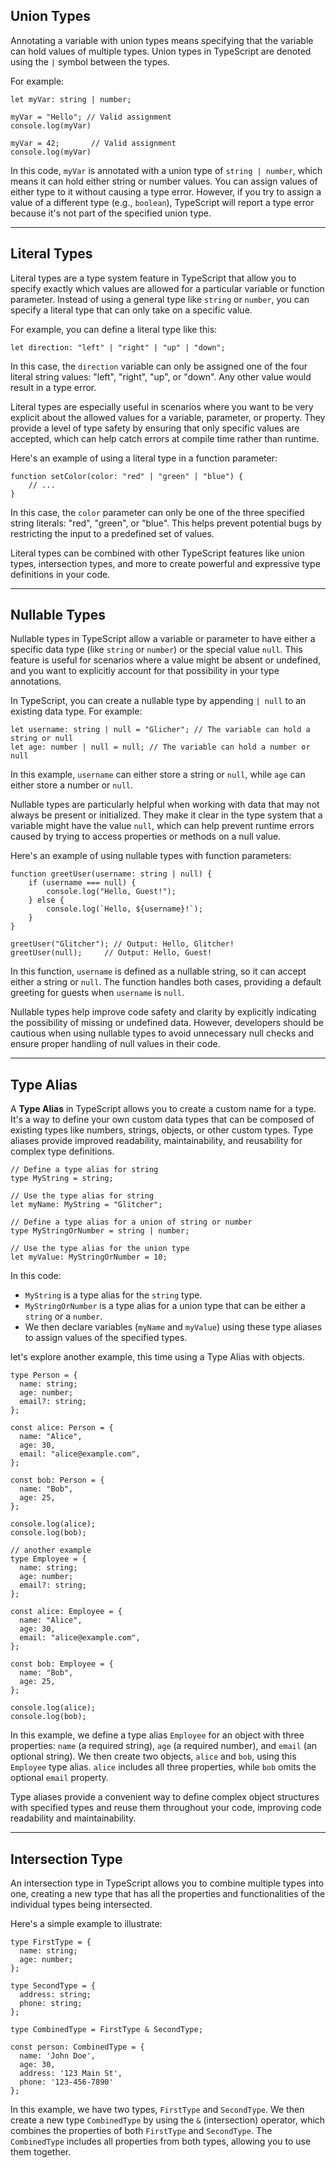 ## Union Types

Annotating a variable with union types means specifying that the variable can hold values of multiple types. Union types in TypeScript are denoted using the `|` symbol between the types.

For example:

```tsx
let myVar: string | number;

myVar = "Hello"; // Valid assignment
console.log(myVar)

myVar = 42;       // Valid assignment
console.log(myVar)
```

In this code, `myVar` is annotated with a union type of `string | number`, which means it can hold either string or number values. You can assign values of either type to it without causing a type error. However, if you try to assign a value of a different type (e.g., `boolean`), TypeScript will report a type error because it's not part of the specified union type.

---

## Literal Types

Literal types are a type system feature in TypeScript that allow you to specify exactly which values are allowed for a particular variable or function parameter. Instead of using a general type like `string` or `number`, you can specify a literal type that can only take on a specific value.

For example, you can define a literal type like this:

```tsx
let direction: "left" | "right" | "up" | "down";

```

In this case, the `direction` variable can only be assigned one of the four literal string values: "left", "right", "up", or "down". Any other value would result in a type error.

Literal types are especially useful in scenarios where you want to be very explicit about the allowed values for a variable, parameter, or property. They provide a level of type safety by ensuring that only specific values are accepted, which can help catch errors at compile time rather than runtime.

Here's an example of using a literal type in a function parameter:

```tsx
function setColor(color: "red" | "green" | "blue") {
    // ...
}

```

In this case, the `color` parameter can only be one of the three specified string literals: "red", "green", or "blue". This helps prevent potential bugs by restricting the input to a predefined set of values.

Literal types can be combined with other TypeScript features like union types, intersection types, and more to create powerful and expressive type definitions in your code.

---

## Nullable Types

Nullable types in TypeScript allow a variable or parameter to have either a specific data type (like `string` or `number`) or the special value `null`. This feature is useful for scenarios where a value might be absent or undefined, and you want to explicitly account for that possibility in your type annotations.

In TypeScript, you can create a nullable type by appending `| null` to an existing data type. For example:

```tsx
let username: string | null = "Glicher"; // The variable can hold a string or null
let age: number | null = null; // The variable can hold a number or null
```

In this example, `username` can either store a string or `null`, while `age` can either store a number or `null`.

Nullable types are particularly helpful when working with data that may not always be present or initialized. They make it clear in the type system that a variable might have the value `null`, which can help prevent runtime errors caused by trying to access properties or methods on a null value.

Here's an example of using nullable types with function parameters:

```tsx
function greetUser(username: string | null) {
    if (username === null) {
        console.log("Hello, Guest!");
    } else {
        console.log(`Hello, ${username}!`);
    }
}

greetUser("Glitcher"); // Output: Hello, Glitcher!
greetUser(null);     // Output: Hello, Guest!
```

In this function, `username` is defined as a nullable string, so it can accept either a string or `null`. The function handles both cases, providing a default greeting for guests when `username` is `null`.

Nullable types help improve code safety and clarity by explicitly indicating the possibility of missing or undefined data. However, developers should be cautious when using nullable types to avoid unnecessary null checks and ensure proper handling of null values in their code.

---

## Type Alias

A **Type Alias** in TypeScript allows you to create a custom name for a type. It's a way to define your own custom data types that can be composed of existing types like numbers, strings, objects, or other custom types. Type aliases provide improved readability, maintainability, and reusability for complex type definitions.

```tsx
// Define a type alias for string
type MyString = string;

// Use the type alias for string
let myName: MyString = "Glitcher";

// Define a type alias for a union of string or number
type MyStringOrNumber = string | number;

// Use the type alias for the union type
let myValue: MyStringOrNumber = 10;
```

In this code:

- `MyString` is a type alias for the `string` type.
- `MyStringOrNumber` is a type alias for a union type that can be either a `string` or a `number`.
- We then declare variables (`myName` and `myValue`) using these type aliases to assign values of the specified types.

let's explore another example, this time using a Type Alias with objects.

```tsx
type Person = {
  name: string;
  age: number;
  email?: string;
};

const alice: Person = {
  name: "Alice",
  age: 30,
  email: "alice@example.com",
};

const bob: Person = {
  name: "Bob",
  age: 25,
};

console.log(alice);
console.log(bob);

// another example
type Employee = {
  name: string;
  age: number;
  email?: string;
};

const alice: Employee = {
  name: "Alice",
  age: 30,
  email: "alice@example.com",
};

const bob: Employee = {
  name: "Bob",
  age: 25,
};

console.log(alice);
console.log(bob);

```

In this example, we define a type alias `Employee` for an object with three properties: `name` (a required string), `age` (a required number), and `email` (an optional string). We then create two objects, `alice` and `bob`, using this `Employee` type alias. `alice` includes all three properties, while `bob` omits the optional `email` property.

Type aliases provide a convenient way to define complex object structures with specified types and reuse them throughout your code, improving code readability and maintainability.

---

## **Intersection Type**

An intersection type in TypeScript allows you to combine multiple types into one, creating a new type that has all the properties and functionalities of the individual types being intersected.

Here's a simple example to illustrate:

```tsx
type FirstType = {
  name: string;
  age: number;
};

type SecondType = {
  address: string;
  phone: string;
};

type CombinedType = FirstType & SecondType;

const person: CombinedType = {
  name: 'John Doe',
  age: 30,
  address: '123 Main St',
  phone: '123-456-7890'
};

```

In this example, we have two types, `FirstType` and `SecondType`. We then create a new type `CombinedType` by using the `&` (intersection) operator, which combines the properties of both `FirstType` and `SecondType`. The `CombinedType` includes all properties from both types, allowing you to use them together.